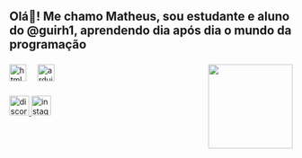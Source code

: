 <h2 align="left">Olá👋! Me chamo Matheus, sou estudante e aluno do @guirh1, aprendendo dia após dia o mundo da programação</h2>

###

<img align="right" height="150" src="https://media.giphy.com/media/o08fOdCShdPGw/giphy.gif?cid=ecf05e4797dvmgfhj9ykwb5qoj0re21gt57sv7flfjuj2hrk&ep=v1_gifs_search&rid=giphy.gif&ct=ghttps://media.giphy.com/media/o08fOdCShdPGw/giphy.gif?cid=ecf05e4797dvmgfhj9ykwb5qoj0re21gt57sv7flfjuj2hrk&ep=v1_gifs_search&rid=giphy.gif&ct=g"  />

###

<div align="left">
  <img src="https://cdn.jsdelivr.net/gh/devicons/devicon/icons/html5/html5-original.svg" height="30" alt="html5 logo"  />
  <img width="12" />
  <img src="https://cdn.jsdelivr.net/gh/devicons/devicon/icons/arduino/arduino-original.svg" height="30" alt="arduino logo"  />
</div>

###

<div align="left">
  <a href="charnousmett" target="_blank">
    <img src="https://img.shields.io/static/v1?message=Discord&logo=discord&label=&color=7289DA&logoColor=white&labelColor=&style=for-the-badge" height="35" alt="discord logo"  />
  </a>
  <a href="matheus.charneski" target="_blank">
    <img src="https://img.shields.io/static/v1?message=Instagram&logo=instagram&label=&color=E4405F&logoColor=white&labelColor=&style=for-the-badge" height="35" alt="instagram logo"  />
  </a>
</div>

###
